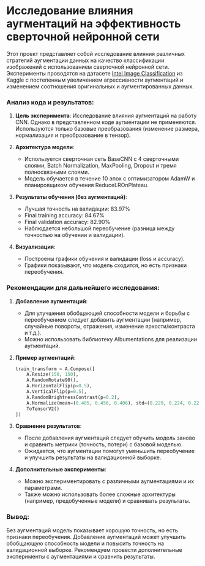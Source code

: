 # Исследование влияния аугментаций на эффективность сверточной нейронной сети

Этот проект представляет собой исследование влияния различных стратегий аугментации данных на качество классификации изображений с использованием сверточной нейронной сети. Эксперименты проводятся на датасете [Intel Image Classification](https://www.kaggle.com/puneet6060/intel-image-classification) из Kaggle с постепенным увеличением агрессивности аугментаций и изменением соотношения оригинальных и аугментированных данных.
### Анализ кода и результатов:

1. **Цель эксперимента**: Исследование влияния аугментаций на работу CNN. Однако в представленном коде аугментации не применяются. Используются только базовые преобразования (изменение размера, нормализация и преобразование в тензор).

2. **Архитектура модели**: 
   - Используется сверточная сеть BaseCNN с 4 сверточными слоями, Batch Normalization, MaxPooling, Dropout и тремя полносвязными слоями.
   - Модель обучается в течение 10 эпох с оптимизатором AdamW и планировщиком обучения ReduceLROnPlateau.

3. **Результаты обучения (без аугментаций)**:
   - Лучшая точность на валидации: 83.97%
   - Final training accuracy: 84.67%
   - Final validation accuracy: 82.90%
   - Наблюдается небольшой переобучение (разница между точностью на обучении и валидации).

4. **Визуализация**:
   - Построены графики обучения и валидации (loss и accuracy).
   - Графики показывают, что модель сходится, но есть признаки переобучения.

### Рекомендации для дальнейшего исследования:

1. **Добавление аугментаций**:
   - Для улучшения обобщающей способности модели и борьбы с переобучением следует добавить аугментации (например, случайные повороты, отражения, изменение яркости/контраста и т.д.).
   - Можно использовать библиотеку Albumentations для реализации аугментаций.

2. **Пример аугментаций**:
   ```python
   train_transform = A.Compose([
       A.Resize(150, 150),
       A.RandomRotate90(),
       A.HorizontalFlip(p=0.5),
       A.VerticalFlip(p=0.5),
       A.RandomBrightnessContrast(p=0.2),
       A.Normalize(mean=(0.485, 0.456, 0.406), std=(0.229, 0.224, 0.225)),
       ToTensorV2()
   ])
   ```

3. **Сравнение результатов**:
   - После добавления аугментаций следует обучить модель заново и сравнить метрики (точность, потери) с базовой моделью.
   - Ожидается, что аугментации помогут уменьшить переобучение и улучшить результаты на валидационной выборке.

4. **Дополнительные эксперименты**:
   - Можно экспериментировать с различными аугментациями и их параметрами.
   - Также можно использовать более сложные архитектуры (например, предобученные модели) и сравнивать результаты.

### Вывод:
Без аугментаций модель показывает хорошую точность, но есть признаки переобучения. Добавление аугментаций может улучшить обобщающую способность модели и повысить точность на валидационной выборке. Рекомендуем провести дополнительные эксперименты с аугментациями и сравнить результаты.